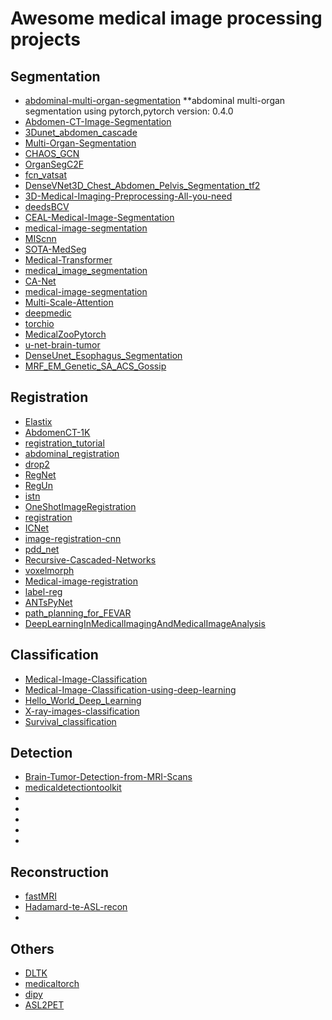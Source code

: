
# Awesome medical image processing projects 

## Segmentation
  * [abdominal-multi-organ-segmentation](https://github.com/assassint2017/abdominal-multi-organ-segmentation)
    **abdominal multi-organ segmentation using pytorch,pytorch version: 0.4.0
  * [Abdomen-CT-Image-Segmentation](https://github.com/tureckova/Abdomen-CT-Image-Segmentation)
  * [3Dunet_abdomen_cascade](https://github.com/holgerroth/3Dunet_abdomen_cascade)
  * [Multi-Organ-Segmentation](https://github.com/Prayushi9/Multi-Organ-Segmentation)
  * [CHAOS_GCN](https://github.com/armyja/CHAOS_GCN)
  * [OrganSegC2F](https://github.com/198808xc/OrganSegC2F)
  * [fcn_vatsat](https://github.com/tarolangner/fcn_vatsat)
  * [DenseVNet3D_Chest_Abdomen_Pelvis_Segmentation_tf2](https://github.com/fitushar/DenseVNet3D_Chest_Abdomen_Pelvis_Segmentation_tf2)
  * [3D-Medical-Imaging-Preprocessing-All-you-need](https://github.com/fitushar/3D-Medical-Imaging-Preprocessing-All-you-need)
  * [deedsBCV](https://github.com/mattiaspaul/deedsBCV)
  * [CEAL-Medical-Image-Segmentation](https://github.com/marc-gorriz/CEAL-Medical-Image-Segmentation)
  * [medical-image-segmentation](https://github.com/topics/medical-image-segmentation)
  * [MIScnn](https://github.com/frankkramer-lab/MIScnn)
  * [SOTA-MedSeg](https://github.com/JunMa11/SOTA-MedSeg)
  * [Medical-Transformer](https://github.com/jeya-maria-jose/Medical-Transformer)
  * [medical_image_segmentation](https://github.com/CVxTz/medical_image_segmentation)
  * [CA-Net](https://github.com/HiLab-git/CA-Net)
  * [medical-image-segmentation](https://github.com/sudohainguyen/medical-image-segmentation)
  * [Multi-Scale-Attention](https://github.com/sinAshish/Multi-Scale-Attention)
  * [deepmedic](https://github.com/deepmedic/deepmedic)
  * [torchio](https://github.com/fepegar/torchio)
  * [MedicalZooPytorch](https://github.com/black0017/MedicalZooPytorch)
  * [u-net-brain-tumor](https://github.com/zsdonghao/u-net-brain-tumor)
  * [DenseUnet_Esophagus_Segmentation](https://github.com/yousefis/DenseUnet_Esophagus_Segmentation)
  * [MRF_EM_Genetic_SA_ACS_Gossip](https://github.com/yousefis/MRF_EM_Genetic_SA_ACS_Gossip)

## Registration
  * [Elastix](https://github.com/SuperElastix/elastix)
  * [AbdomenCT-1K](https://github.com/JunMa11/AbdomenCT-1K)
  * [registration_tutorial](https://github.com/MASILab/registration_tutorial)
  * [abdominal_registration](https://github.com/TheoEst/abdominal_registration)
  * [drop2](https://github.com/biomedia-mira/drop2)
  * [RegNet](https://github.com/hsokooti/RegNet)
  * [RegUn](https://github.com/hsokooti/RegUn)
  * [istn](https://github.com/biomedia-mira/istn)
  * [OneShotImageRegistration](https://github.com/ToFec/OneShotImageRegistration)
  * [registration](https://github.com/uncbiag/registration)
  * [ICNet](https://github.com/zhangjun001/ICNet)
  * [image-registration-cnn](https://github.com/shreshth211/image-registration-cnn)
  * [pdd_net](https://github.com/multimodallearning/pdd_net)
  * [Recursive-Cascaded-Networks](https://github.com/microsoft/Recursive-Cascaded-Networks)
  * [voxelmorph](https://github.com/voxelmorph/voxelmorph)
  * [Medical-image-registration](https://github.com/dykuang/Medical-image-registration)
  * [label-reg](https://github.com/YipengHu/label-reg)
  * [ANTsPyNet](https://github.com/ANTsX/ANTsPyNet)
  * [path_planning_for_FEVAR](https://github.com/jianqingzheng/path_planning_for_FEVAR)
  * [DeepLearningInMedicalImagingAndMedicalImageAnalysis](https://github.com/shawnyuen/DeepLearningInMedicalImagingAndMedicalImageAnalysis)

## Classification
  * [Medical-Image-Classification](https://github.com/ljbatwh/Medical-Image-Classification)
  * [Medical-Image-Classification-using-deep-learning](https://github.com/21Vipin/Medical-Image-Classification-using-deep-learning)
  * [Hello_World_Deep_Learning](https://github.com/paras42/Hello_World_Deep_Learning)
  * [X-ray-images-classification](https://github.com/faust-prime/X-ray-images-classification-with-Keras-TensorFlow)
  * [Survival_classification](https://github.com/GKaramiMP/Survival_classification)

## Detection 
  * [Brain-Tumor-Detection-from-MRI-Scans](https://github.com/muhammadsanaullah/Brain-Tumor-Detection-from-MRI-Scans)
  * [medicaldetectiontoolkit](https://github.com/MIC-DKFZ/medicaldetectiontoolkit)
  * []()
  * []()
  * []()
  * []()
  * []()
## Reconstruction
  * [fastMRI](https://github.com/facebookresearch/fastMRI)
  * [Hadamard-te-ASL-recon](https://github.com/yousefis/Hadamard-te-ASL-recon)
  * 

## Others
  * [DLTK](https://github.com/DLTK/DLTK)
  * [medicaltorch](https://github.com/perone/medicaltorch)
  * [dipy](https://github.com/dipy/dipy)
  * [ASL2PET](https://github.com/yousefis/ASL2PET)
